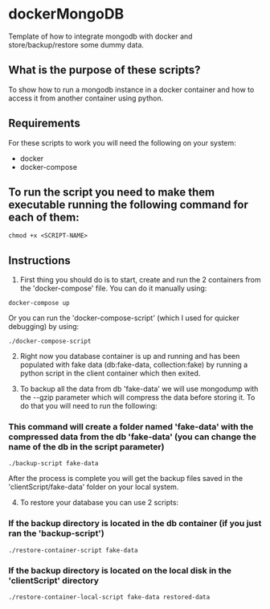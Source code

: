 # dockerMongoDB
Template of how to integrate mongodb with docker and store/backup/restore some dummy data.

## What is the purpose of these scripts?
To show how to run a mongodb instance in a docker container and how to access it from another container using python.

## Requirements
For these scripts to work you will need the following on your system:
* docker
* docker-compose

## To run the script you need to make them executable running the following command for each of them:
```
chmod +x <SCRIPT-NAME>
```

## Instructions
1. First thing you should do is to start, create and run the 2 containers from the 'docker-compose' file. You can do it manually using:
  
  ```
  docker-compose up
  ```
  Or you can run the 'docker-compose-script' (which I used for quicker debugging) by using:
  ```
  ./docker-compose-script
  ```

2. Right now you database container is up and running and has been populated with fake data (db:fake-data, collection:fake) by running a python script in the client container 
which then exited.

3. To backup all the data from db 'fake-data' we will use mongodump with the --gzip parameter which will compress the data before storing it. To do that you will need to run the following:
### This command will create a folder named 'fake-data' with the compressed data from the db 'fake-data' (you can change the name of the db in the script parameter)
```
./backup-script fake-data
```
After the process is complete you will get the backup files saved in the 'clientScript/fake-data' folder on your local system.

4. To restore your database you can use 2 scripts:
### If the backup directory is located in the db container (if you just ran the 'backup-script')
```
./restore-container-script fake-data
```
### If the backup directory is located on the local disk in the 'clientScript' directory
```
./restore-container-local-script fake-data restored-data
```
